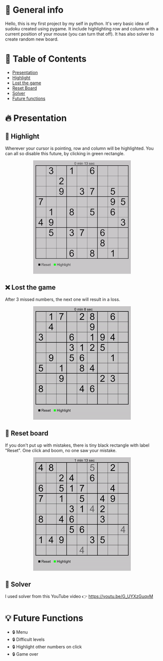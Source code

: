 # :round_pushpin: General info
Hello, this is my first project by my self in python. It's very basic idea of sudoku created using pygame. It include highlighting row and column with a current position of your mouse (you can turn that off). It has also solver to create random new board.
# :open_file_folder: Table of Contents
* [Presentation](#fire-presentation)
* [Highlight](#gem-highlight)
* [Lost the game](#x-lost-the-game)
* [Reset Board](#arrowscounterclockwise-reset-board)
* [Solver](#ghost-solver)
* [Future functions](#bulb-future-functions)

# :fire: Presentation

## :gem: Highlight
Wherever your cursor is pointing, row and column will be highlighted. You can all so disable this future, by clicking in green rectangle.

<div id="header" align="center">
    <img src=./Photos/Board_with_highlight.gif>
</div>

## :x: Lost the game
After 3 missed numbers, the next one will result in a loss.

<div id="header" align="center">
    <img src=./Photos/Game_Over.gif>
</div>

## :arrows_counterclockwise: Reset board
If you don't put up with mistakes, there is tiny black rectangle with label "Reset". One click and boom, no one saw your mistake.

<div id="header" align="center">
    <img src=./Photos/Reset.gif>
</div>

## :ghost: Solver
I used solver from this YouTube video :point_right: https://youtu.be/G_UYXzGuqvM

# :bulb: Future Functions
* :lock: Menu
* :lock: Difficult levels
* :lock: Highlight other numbers on click
* :lock: Game over


